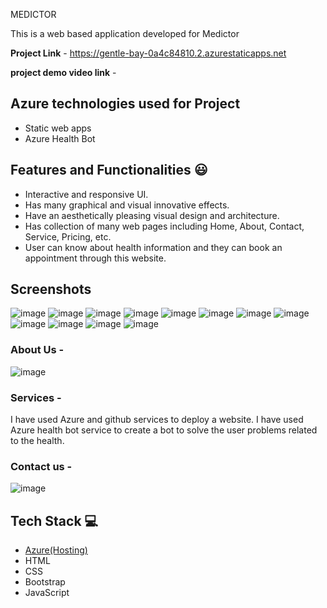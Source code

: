 MEDICTOR

This is a web based application developed for Medictor


**Project Link** - https://gentle-bay-0a4c84810.2.azurestaticapps.net

**project demo video link** - 

## Azure technologies used for Project

- Static web apps
- Azure Health Bot

## Features and Functionalities 😃

- Interactive and responsive UI.
- Has many graphical and visual innovative effects.
- Have an aesthetically pleasing visual design and architecture.
- Has collection of many web pages including Home, About, Contact, Service, Pricing, etc.
- User can know about health information and they can book an appointment through this website.

## Screenshots
![image](https://user-images.githubusercontent.com/105732304/212459774-a0819834-fac3-46d5-8768-e82205bb6fd4.png)
![image](https://user-images.githubusercontent.com/105732304/212459847-0201af5b-8f57-4713-b4bc-9e6ec4a44d47.png)
![image](https://user-images.githubusercontent.com/105732304/212459893-e674ac4b-731e-4953-8b27-3a7206cf8e85.png)
![image](https://user-images.githubusercontent.com/105732304/212459928-4487b42e-e992-454f-a0de-3617423c3ffe.png)
![image](https://user-images.githubusercontent.com/105732304/212459977-e71b4f79-1b96-49a7-b53a-9a95b1a3f431.png)
![image](https://user-images.githubusercontent.com/105732304/212460012-a44518af-c2f6-404d-9266-5a9b9c9b8bf1.png)
![image](https://user-images.githubusercontent.com/105732304/212460040-c3bac05f-30bb-4ad9-9abe-f505ae1bf0ad.png)
![image](https://user-images.githubusercontent.com/105732304/212460063-febf63ec-4850-418e-8f56-0cae99702a75.png)
![image](https://user-images.githubusercontent.com/105732304/212460091-02e4bc91-166c-47d3-853d-976b88373681.png)
![image](https://user-images.githubusercontent.com/105732304/212460267-5b03e526-8428-4fd3-b3ac-fc1aff0c396c.png)
![image](https://user-images.githubusercontent.com/105732304/209972748-5abf8970-cb19-4d04-a61d-ee7ceb28a736.png)
![image](https://user-images.githubusercontent.com/105732304/209972863-ac08e10e-5a1e-4e90-b2ff-63744dc08e08.png)




   

### About Us -
![image](https://user-images.githubusercontent.com/105732304/212459805-82d55ef2-3e8b-4b2c-bc48-38c539d32cac.png)


### Services -
I have used Azure and github services to deploy a website.
I have used Azure health bot service to create a bot to solve the user problems related to the health.


### Contact us -
![image](https://user-images.githubusercontent.com/105732304/212460122-346b4e70-2e25-48b6-9e79-a596794ee56f.png)





## Tech Stack 💻

- [Azure(Hosting)](https://azure.microsoft.com/en-in/features/azure-portal/)
- HTML
- CSS
- Bootstrap
- JavaScript

